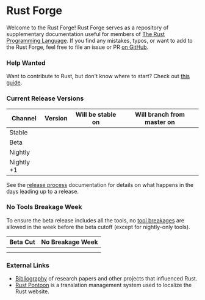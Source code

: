 # Rust Forge
Welcome to the Rust Forge! Rust Forge serves as a repository of supplementary
documentation useful for members of [The Rust Programming Language]. If
you find any mistakes, typos, or want to add to the Rust Forge, feel free to
file an issue or PR [on GitHub].

[The Rust Programming Language]: https://rust-lang.org
[on GitHub]: https://github.com/rust-lang/rust-forge

### Help Wanted

Want to contribute to Rust, but don't know where to start? Check out [this guide](./how-to-start-contributing.md).

### Current Release Versions

<!-- All `<span id="..."></span>` elements are filled at run time when a reader
visits the website. Please refer to `js/index.js` for how these values
are generated.

Avoid changing the "Current Release Versions" without also updating the selector
in `js/index.js`.
-->

Channel    | Version | Will be stable on | Will branch from master on |
-----------|---------|-------------------|----------------------------|
Stable     | <span id="stable-version"></span>  | <span id="stable-release-date"></span>  | <span id="stable-branch-date"></span>
Beta       | <span id="beta-version"></span>    | <span id="beta-release-date"></span>    | <span id="beta-branch-date"></span>
Nightly    | <span id="nightly-version"></span> | <span id="nightly-release-date"></span> | <span id="nightly-branch-date"></span>
Nightly +1 | <span id="next-version"></span>    | <span id="next-release-date"></span>    | <span id="next-branch-date"></span>

See the [release process](./release/process.md) documentation for details on
what happens in the days leading up to a release.

### No Tools Breakage Week
To ensure the beta release includes all the tools, no [tool breakages] are
allowed in the week before the beta cutoff (except for nightly-only tools).

Beta Cut | No Breakage Week
---------|-----------------
<span id="nightly-cycle"></span> | <span id="nightly-timespan"></span>
<span id="next-cycle"></span>    | <span id="next-timespan"></span>

[tool breakages]: ./infra/toolstate.md

### External Links

* [Bibliography] of research papers and other projects that influenced Rust.
* [Rust Pontoon] is a translation management system used to localize the Rust
  website.

[Bibliography]: https://rustc-dev-guide.rust-lang.org/appendix/bibliography.html
[Rust Pontoon]: https://pontoon.rust-lang.org/

